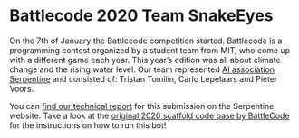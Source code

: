 # Battlecode 2020 Team SnakeEyes

On the 7th of January the Battlecode competition started. Battlecode is a programming contest organized by a student team from MIT, who come up with a different game each year. This year’s edition was all about climate change and the rising water level. Our team represented [AI association Serpentine](https://www.serpentineai.nl) and consisted of: Tristan Tomilin, Carlo Lepelaars and Pieter Voors.

You can [find our technical report](https://serpentineai.nl/wp-content/uploads/2020/03/whitepaper-noodles.pdf) for this submission on the Serpentine website. Take a look at the [original 2020 scaffold code base by BattleCode](https://github.com/battlecode/battlecode20-scaffold) for the instructions on how to run this bot!

